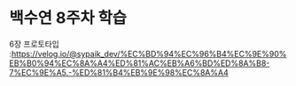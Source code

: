 # 백수연 8주차 학습

6장 프로토타입 :https://velog.io/@sypaik_dev/%EC%BD%94%EC%96%B4%EC%9E%90%EB%B0%94%EC%8A%A4%ED%81%AC%EB%A6%BD%ED%8A%B8-7%EC%9E%A5.-%ED%81%B4%EB%9E%98%EC%8A%A4